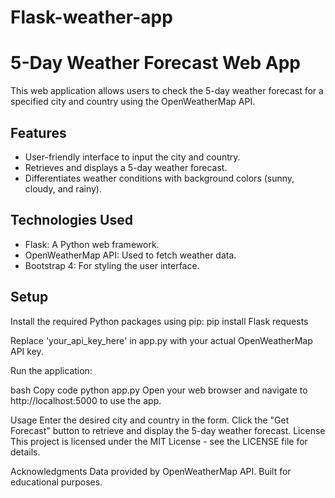 # Flask-weather-app

# 5-Day Weather Forecast Web App

This web application allows users to check the 5-day weather forecast for a specified city and country using the OpenWeatherMap API.

## Features

- User-friendly interface to input the city and country.
- Retrieves and displays a 5-day weather forecast.
- Differentiates weather conditions with background colors (sunny, cloudy, and rainy).

## Technologies Used

- Flask: A Python web framework.
- OpenWeatherMap API: Used to fetch weather data.
- Bootstrap 4: For styling the user interface.

## Setup
Install the required Python packages using pip:
pip install Flask requests

Replace 'your_api_key_here' in app.py with your actual OpenWeatherMap API key.

Run the application:

bash
Copy code
python app.py
Open your web browser and navigate to http://localhost:5000 to use the app.

Usage
Enter the desired city and country in the form.
Click the "Get Forecast" button to retrieve and display the 5-day weather forecast.
License
This project is licensed under the MIT License - see the LICENSE file for details.

Acknowledgments
Data provided by OpenWeatherMap API.
Built for educational purposes.

